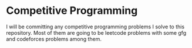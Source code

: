 # Competitive Programming
I will be committing any competitive programming problems I solve to this repository. Most of them are going to be leetcode problems with some gfg and codeforces problems among them.
